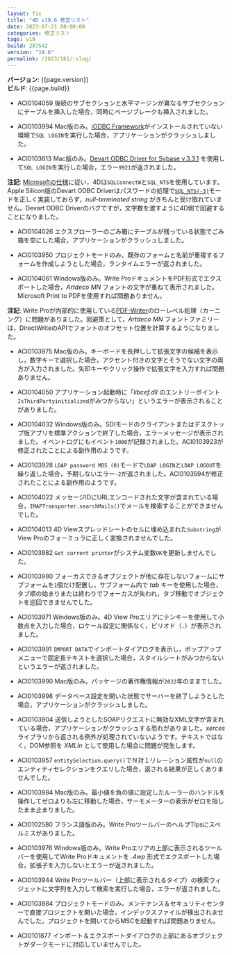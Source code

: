 ```yaml
---
layout: fix
title: "4D v19.6 修正リスト"
date: 2023-07-21 08:00:00
categories: 修正リスト
tags: v19
build: 287542
version: "19.6"
permalink: /2023/161/:slug/
---
```


**バージョン**: {{page.version}}  
**ビルド**: {{page.build}} 

* ACI0104059 後続のサブセクションと水平マージンが異なるサブセクションにテーブルを挿入した場合，同時にページブレークも挿入されました。

* ACI0103994 Mac版のみ。[iODBC Framework](https://www.iodbc.org/dataspace/doc/iodbc/wiki/iodbcWiki/WelcomeVisitors)がインストールされていない環境で`SQL LOGIN`を実行した場合，アプリケーションがクラッシュしました。

* ACI0103613 Mac版のみ。[Devart ODBC Driver for Sybase v.3.3.1](https://www.devart.com/odbc/ase/download.htm) を使用して`SQL LOGIN`を実行した場合，エラー`9921`が返されました。

**注記**: [Microsoftの仕様](https://learn.microsoft.com/en-us/sql/odbc/reference/syntax/sqlconnect-function?view=sql-server-ver16)に従い，4Dは`SQLConnectW`と`SQL_NTS`を使用しています。Apple Silicon版のDevart ODBC Driverはパスワードの処理で[`SQL_NTS(-3)`](https://github.com/microsoft/ODBC-Specification/blob/master/Windows/inc/sql.h)モードを正しく実装しておらず，*null-terminated string* がきちんと受け取れていません。Devart ODBC Driverのバグですが，文字数を渡すように4D側で回避することになりました。

* ACI0104026 エクスプローラーのごみ箱にテーブルが残っている状態でごみ箱を空にした場合，アプリケーションがクラッシュしました。

* ACI0103950 プロジェクトモードのみ。既存のフォームと名前が重複するフォームを作成しようとした場合，ランタイムエラーが返されました。

* ACI0104061 Windows版のみ。Write ProドキュメントをPDF形式でエクスポートした場合，*Artdeco MN* フォントの文字が重ねて表示されました。Microsoft Print to PDFを使用すれば問題ありません。

**注記**: Write Proが内部的に使用している[PDF-Writer](https://github.com/galkahana/PDF-Writer)のローレベル処理（カーニング）に問題がありました。回避策として，*Artdeco MN* フォントファミリーは，DirectWriteのAPIでフォントのオフセット位置を計算するようになりました。

* ACI0103975 Mac版のみ。キーボードを長押しして拡張文字の候補を表示し，数字キーで選択した場合，アクセント付きの文字とそうでない文字の両方が入力されました。矢印キーやクリック操作で拡張文字を入力すれば問題ありません。

* ACI0104050 アプリケーション起動時に「*libcef.dll* のエントリーポイント`IsThirdPartyinitialized`がみつからない」というエラーが表示されることがありました。

* ACI0104032 Windows版のみ。SDIモードのクライアントまたはデスクトップ版アプリを標準アクションで終了した場合，エラーメッセージが表示されました。イベントログにもイベント`1000`が記録されました。ACI0103923が修正されたことによる副作用のようです。

* ACI0103928 `LDAP password MD5 (0)`モードで`LDAP LOGIN`と`LDAP LOGOUT`を繰り返した場合，予期しないエラー`-2`が返されました。ACI0103594が修正されたことによる副作用のようです。

* ACI0104022 メッセージIDにURLエンコードされた文字が含まれている場合，`IMAPTransporter.searchMails()`でメールを検索することができませんでした。
 
* ACI0104013 4D Viewスプレッドシートのセルに埋め込まれた`Substring`がView Proのフォーミュラに正しく変換されませんでした。

* ACI0103982 `Get current printer`がシステム変数`OK`を更新しませんでした。

* ACI0103980 フォーカスできるオブジェクトが他に存在しないフォームにサブフォームを`1`個だけ配置し，サブフォーム内で *tab* キーを使用した場合，タブ順の始まりまたは終わりでフォーカスが失われ，タブ移動でオブジェクトを巡回できませんでした。

* ACI0103971 Windows版のみ。4D View Proエリアにテンキーを使用して小数点を入力した場合，ロケール設定に関係なく，ピリオド（`.`）が表示されました。

* ACI0103991 `IMPORT DATA`でインポートダイアログを表示し，ポップアップメニューで固定長テキストを選択した場合，スタイルシートがみつからないというエラーが返されました。

* ACI0103990 Mac版のみ。パッケージの著作権情報が`2022`年のままでした。

* ACI0103998 データベース設定を開いた状態でサーバーを終了しようとした場合，アプリケーションがクラッシュしました。

* ACI0103904 送信しようとしたSOAPリクエストに無効なXML文字が含まれている場合，アプリケーションがクラッシュする恐れがありました。*xerces* ライブラリから返される例外が処理されていないようです。テキストではなく，DOM参照を *XMLIn* として使用した場合に問題が発生します。

* ACI0103957 `entitySelection.query()`でＮ対１リレーション属性が`null`のエンティティセレクションをクエリした場合，返される結果が正しくありませんでした。

* ACI0103984 Mac版のみ。最小値を負の値に設定したルーラーのハンドルを操作してゼロよりも左に移動した場合，サーモメーターの表示がゼロを指したまま止まりました。

* ACI0102580 フランス語版のみ。Write ProツールバーのヘルプTIpsにスペルミスがありました。

* ACI0103976 Windows版のみ。Write Proエリアの上部に表示されるツールバーを使用してWrite Proドキュメントを *.4wp* 形式でエクスポートした場合，拡張子を入力しないとエラーが返されました。

* ACI0103944 Write Proツールバー（上部に表示されるタイプ）の検索ウィジェットに文字列を入力して検索を実行した場合，エラーが返されました。

* ACI0103884 プロジェクトモードのみ。メンテナンス＆セキュリティセンターで直接プロジェクトを開いた場合，インデックスファイルが検出されませんでした。プロジェクトを開いてからMSCを起動すれば問題ありません。

* ACI0101877 インポート＆エクスポートダイアログの上部にあるオブジェクトがダークモードに対応していませんでした。
 


